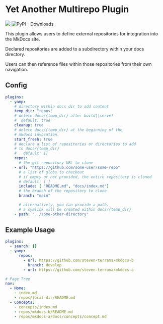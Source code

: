 # Yet Another Multirepo Plugin

<div>
<a href="https://pypi.org/project/mkdocs-yamp/">
  <img src="https://img.shields.io/pypi/v/mkdocs-yamp?color=blue&style=flat-square">
</a>
<img alt="PyPI - Downloads" src="https://img.shields.io/pypi/dm/mkdocs-yamp?style=flat-square">
</div>

This plugin allows users to define external repositories for integration into the MkDocs site.

Declared repositories are added to a subdirectory within your docs directory.

Users can then reference files within those repositories from their own navigation.

## Config

```yaml
plugins:
  - yamp:
    # directory within docs dir to add content
    temp_dir: "repos"
    # delete docs/{temp_dir} after build||serve?
    #  default: true
    cleanup: true
    # delete docs/{temp_dir} at the beginning of the
    # mkdocs invocation.
    start_fresh: true
    # declare a list of repositories or directories to add
    # to docs/{temp_dir}
    #   default: []
    repos:
      # the git repository URL to clone
    - url: "https://github.com/some-user/some-repo"
      # a list of globs to checkout
      # if empty or not provided, the entire repository is cloned
      # default: [ ]
      include: [ "README.md", "docs/index.md"]
      # the branch of the repository to clone
      branch: "main"

      # alternatively, you can provide a path.
      # a symlink will be created within docs/{temp_dir}
    - path: "../some-other-directory"
```

## Example Usage

```yaml
plugins:
  - search: {}
  - yamp:
      repos:
        - url: https://github.com/steven-terrana/mkdocs-b
          branch: develop
        - url: https://github.com/steven-terrana/mkdocs-a

# Page Tree
nav:
  - Home: 
    - index.md
    - repos/local-dir/README.md
  - Concepts:
    - concepts/index.md
    - repos/mkdocs-b/README.md
    - repos/mkdocs-a/docs/concepts/concept.md
```

